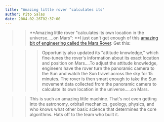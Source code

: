 ```yaml
---
title: "Amazing little rover “calculates its"
author: Pito Salas
date: 2004-02-26T02:37:00
---
```



>>

>> **Amazing little rover "calculates its own location in the universe…..on
Mars": **I just can't get enough of this [amazing bit of engineering called
the Mars Rover](<http://marsrovers.jpl.nasa.gov/mission/status.html>). Get
this:

>>

>>  
>
>>

>>>  
>
>>>

>>> Opportunity also updated its "attitude knowledge," which fine-tunes the
rover's information about its exact location and position on Mars….To adjust
the attitude knowledge, engineers have the rover turn the panoramic camera to
the Sun and watch the Sun travel across the sky for 15 minutes. The rover is
then smart enough to take the Sun movement data collected from the panoramic
camera to calculate its own location in the universe…..on Mars.

>>

>>  
>
>>

>> This is such an amazing little machine. That's not even getting into the
astronomy, orbitall mechanics, geology, physics, and who knows what other
basic science that determines the core algorithms. Hats off to the team who
built it.


